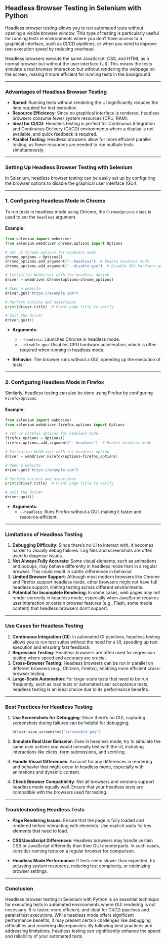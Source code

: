 ## **Headless Browser Testing in Selenium with Python**

Headless browser testing allows you to run automated tests without opening a visible browser window. This type of testing is particularly useful for running tests in environments where you don’t have access to a graphical interface, such as CI/CD pipelines, or when you need to improve test execution speed by reducing overhead.

Headless browsers execute the same JavaScript, CSS, and HTML as a normal browser but without the user interface (UI). This means the tests simulate a real browser interaction but without rendering the webpage on the screen, making it more efficient for running tests in the background.

---

### **Advantages of Headless Browser Testing**

- **Speed**: Running tests without rendering the UI significantly reduces the time required for test execution.
- **Resource Efficiency**: Since no graphical interface is rendered, headless browsers consume fewer system resources (CPU, RAM).
- **Ideal for CI/CD**: Headless testing is perfect for Continuous Integration and Continuous Delivery (CI/CD) environments where a display is not available, and quick feedback is required.
- **Parallel Testing**: Headless browsers allow for more efficient parallel testing, as fewer resources are needed to run multiple tests simultaneously.

---

### **Setting Up Headless Browser Testing with Selenium**

In Selenium, headless browser testing can be easily set up by configuring the browser options to disable the graphical user interface (GUI).

---

### **1. Configuring Headless Mode in Chrome**

To run tests in headless mode using Chrome, the `ChromeOptions` class is used to set the `headless` argument.

#### **Example**:
```python
from selenium import webdriver
from selenium.webdriver.chrome.options import Options

# Set up Chrome options for headless mode
chrome_options = Options()
chrome_options.add_argument("--headless")  # Enable headless mode
chrome_options.add_argument("--disable-gpu")  # Disable GPU hardware acceleration

# Initialize WebDriver with the headless option
driver = webdriver.Chrome(options=chrome_options)

# Open a website
driver.get("https://example.com")

# Perform actions and assertions
print(driver.title)  # Print page title to verify

# Quit the driver
driver.quit()
```

- **Arguments**:
  - `--headless`: Launches Chrome in headless mode.
  - `--disable-gpu`: Disables GPU hardware acceleration, which is often required when running in headless mode.

- **Behavior**: The browser runs without a GUI, speeding up the execution of tests.

---

### **2. Configuring Headless Mode in Firefox**

Similarly, headless testing can also be done using Firefox by configuring `FirefoxOptions`.

#### **Example**:
```python
from selenium import webdriver
from selenium.webdriver.firefox.options import Options

# Set up Firefox options for headless mode
firefox_options = Options()
firefox_options.add_argument("--headless")  # Enable headless mode

# Initialize WebDriver with the headless option
driver = webdriver.Firefox(options=firefox_options)

# Open a website
driver.get("https://example.com")

# Perform actions and assertions
print(driver.title)  # Print page title to verify

# Quit the driver
driver.quit()
```

- **Arguments**:
  - `--headless`: Runs Firefox without a GUI, making it faster and resource-efficient.

---

### **Limitations of Headless Testing**

1. **Debugging Difficulty**: Since there’s no UI to interact with, it becomes harder to visually debug failures. Log files and screenshots are often used to diagnose issues.
2. **Not Always Fully Accurate**: Some visual elements, such as animations and popups, may behave differently in headless mode than in a regular browser. This could result in subtle differences in behavior.
3. **Limited Browser Support**: Although most modern browsers like Chrome and Firefox support headless mode, other browsers might not have full headless support, limiting testing across different environments.
4. **Potential for Incomplete Rendering**: In some cases, web pages may not render correctly in headless mode, especially when JavaScript requires user interaction or certain browser features (e.g., Flash, some media content) that headless browsers don’t support.

---

### **Use Cases for Headless Testing**

1. **Continuous Integration (CI)**: In automated CI pipelines, headless testing allows you to run test suites without the need for a UI, speeding up test execution and ensuring fast feedback.
2. **Regression Testing**: Headless browsers are often used for regression testing where speed and accuracy are crucial.
3. **Cross-Browser Testing**: Headless browsers can be run in parallel on different browsers (e.g., Chrome, Firefox), enabling more efficient cross-browser testing.
4. **Large-Scale Automation**: For large-scale tests that need to be run frequently, such as load tests or automated user acceptance tests, headless testing is an ideal choice due to its performance benefits.

---

### **Best Practices for Headless Testing**

1. **Use Screenshots for Debugging**: Since there’s no GUI, capturing screenshots during failures can be helpful for debugging.
   
   ```python
   driver.save_screenshot("screenshot.png")
   ```

2. **Simulate Real User Behavior**: Even in headless mode, try to simulate the same user actions you would normally test with the UI, including interactions like clicks, form submissions, and scrolling.
3. **Handle Visual Differences**: Account for any differences in rendering and behavior that might occur in headless mode, especially with animations and dynamic content.
4. **Check Browser Compatibility**: Not all browsers and versions support headless mode equally well. Ensure that your headless tests are compatible with the browsers used for testing.

---

### **Troubleshooting Headless Tests**

- **Page Rendering Issues**: Ensure that the page is fully loaded and rendered before interacting with elements. Use explicit waits for key elements that need to load.
  
- **CSS/JavaScript Differences**: Headless browsers may handle certain CSS or JavaScript differently than their GUI counterparts. In such cases, consider running tests on a regular browser for comparison.

- **Headless Mode Performance**: If tests seem slower than expected, try adjusting system resources, reducing test complexity, or optimizing browser settings.

---

### **Conclusion**

Headless browser testing in Selenium with Python is an essential technique for executing tests in automated environments where GUI rendering is not necessary. It is faster, more efficient, and ideal for CI/CD pipelines and parallel test executions. While headless mode offers significant performance benefits, it may present certain challenges like debugging difficulties and rendering discrepancies. By following best practices and addressing limitations, headless testing can significantly enhance the speed and reliability of your automated tests.
